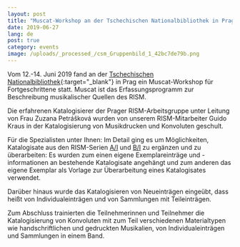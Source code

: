 ```yaml
---
layout: post
title: "Muscat-Workshop an der Tschechischen Nationalbibliothek in Prag"
date: 2019-06-27
lang: de
post: true
category: events
image: /uploads/_processed_/csm_Gruppenbild_1_42bc7de79b.png
---
```



Vom 12.-14. Juni 2019 fand an der [Tschechischen Nationalbibliothek](https://www.en.nkp.cz/){:target="_blank"} in Prag ein Muscat-Workshop für Fortgeschrittene statt. Muscat ist das Erfassungsprogramm zur Beschreibung musikalischer Quellen des RISM.

Die erfahrenen Katalogisierer der Prager RISM-Arbeitsgruppe unter Leitung von Frau Zuzana Petrášková wurden von unserem RISM-Mitarbeiter Guido Kraus in der Katalogisierung von Musikdrucken und Konvoluten geschult.

Für die Spezialisten unter Ihnen:
Im Detail ging es um Möglichkeiten, Katalogisate aus den RISM-Serien [A/I](/de/publikationen.html#c36) und [B/I](/de/publikationen.html#c2619) zu ergänzen und zu überarbeiten: Es wurden zum einen eigene Exemplareinträge und -informationen an bestehende Katalogisate angehängt und zum anderen das eigene Exemplar als Vorlage zur Überarbeitung eines Katalogisates verwendet.

Darüber hinaus wurde das Katalogisieren von Neueinträgen eingeübt, dass heißt von Individualeinträgen und von Sammlungen mit Teileinträgen.

Zum Abschluss trainierten die Teilnehmerinnen und Teilnehmer die Katalogisierung von Konvoluten mit zum Teil verschiedenen Materialtypen wie handschriftlichen und gedruckten Musikalien, von Individualeinträgen und Sammlungen in einem Band.



<script type="text/javascript">var switchTo5x=true;</script><script type="text/javascript" src="http://w.sharethis.com/button/buttons.js"></script><script type="text/javascript">stLight.options({publisher: "9b601438-1ce1-49d8-bfd7-9cff5df54c17", doNotHash: false, doNotCopy: false, hashAddressBar: false});</script>